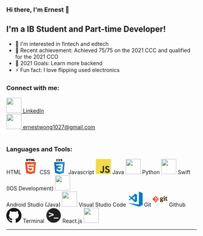 ### Hi there, I'm Ernest  👋



## I'm a IB Student and Part-time Developer!

- 🔭 I'm interested in fintech and edtech
- 🌱 Recent achievement: Achieved 75/75 on the 2021 CCC and qualified for the 2021 CCO
- 🥅 2021 Goals: Learn more backend
- ⚡ Fun fact: I love flipping used electronics

### Connect with me:
<a href="https://www.linkedin.com/in/ernest-wong-90b4521a7/">
<img src="https://cdn.jsdelivr.net/npm/simple-icons@v3/icons/linkedin.svg" width="40" height="40">
         LinkedIn
</a>
<br>
<a href="mailto:ernestwong1027@gmail.com">
<img src="https://cdn.jsdelivr.net/npm/simple-icons@v3/icons/gmail.svg" width="40" height="40">
         ernestwong1027@gmail.com
</a>
<br/>


<br />

### Languages and Tools:
HTML
<img src="https://raw.githubusercontent.com/github/explore/80688e429a7d4ef2fca1e82350fe8e3517d3494d/topics/html/html.png" width="40" height="40">
CSS
<img src="https://raw.githubusercontent.com/github/explore/80688e429a7d4ef2fca1e82350fe8e3517d3494d/topics/css/css.png" width="40" height="40">
Javascript
<img src="https://raw.githubusercontent.com/github/explore/80688e429a7d4ef2fca1e82350fe8e3517d3494d/topics/javascript/javascript.png" width="40" height="40">
Java
<img src="https://cdn.iconscout.com/icon/free/png-512/java-43-569305.png" width="40" height="40">
Python
<img src="https://cdn3.iconfinder.com/data/icons/logos-and-brands-adobe/512/267_Python-512.png" width="40" height="40">
Swift (IOS Development)
<img src="https://cdn4.iconfinder.com/data/icons/logos-3/504/Swift-2-512.png" width="40" height="40">
<br>
Android Studio (Java)
<img src="https://i.pinimg.com/originals/4e/74/7c/4e747c82368d9681b75d54f56319dae7.png" width="40" height="40">
Visual Studio Code
<img src="https://raw.githubusercontent.com/github/explore/80688e429a7d4ef2fca1e82350fe8e3517d3494d/topics/visual-studio-code/visual-studio-code.png" width="40" height="40">
Git
<img src="https://raw.githubusercontent.com/github/explore/80688e429a7d4ef2fca1e82350fe8e3517d3494d/topics/git/git.png" width="40" height="40">
Github
<img src="https://raw.githubusercontent.com/github/explore/78df643247d429f6cc873026c0622819ad797942/topics/github/github.png" w
idth="40" height="40">
Terminal
<img src="https://raw.githubusercontent.com/github/explore/80688e429a7d4ef2fca1e82350fe8e3517d3494d/topics/terminal/terminal.png" width="40" height="40">
React.js
<img src="https://upload.wikimedia.org/wikipedia/commons/thumb/a/a7/React-icon.svg/1280px-React-icon.svg.png" width="40" height="40">


---



